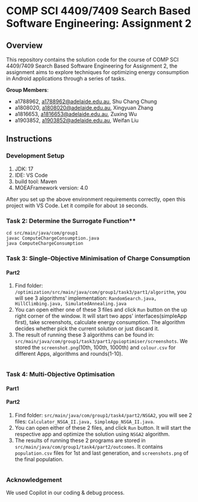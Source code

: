 # COMP SCI 4409/7409 Search Based Software Engineering: Assignment 2

## Overview
This repository contains the solution code for the course of COMP SCI 4409/7409 Search Based Software Engineering for Assignment 2, the assignment aims to explore techniques for optimizing energy consumption in Android applications through a series of tasks.

**Group Members**:
* a1788962, a1788962@adelaide.edu.au, Shu Chang Chung
* a1808020, a1808020@adelaide.edu.au, Xingyuan Zhang
* a1816653, a1816653@adelaide.edu.au, Zuxing Wu
* a1903852, a1903852@adelaide.edu.au, Weifan Liu

## Instructions
### Development Setup
1. JDK: 17
2. IDE: VS Code
3. build tool: Maven
4. MOEAFramework version: 4.0

After you set up the above environment requirements correctly, open this project with VS Code. Let it compile for about `10` seconds.

### Task 2: Determine the Surrogate Function**
```console
cd src/main/java/com/group1
javac ComputeChargeConsumption.java
java ComputeChargeConsumption
```

### Task 3: Single-Objective Minimisation of Charge Consumption 
#### Part2
1. Find folder: `/optimization/src/main/java/com/group1/task3/part1/algorithm`, you will see 3 algorithms' implementation:
`RandomSearch.java, HillClimbing.java, SimulatedAnnealing.java`
2. You can open either one of these 3 files and click `Run` button on the up right corner of the window. It will start two apps' interfaces(simpleApp first), take screenshots, calculate energy consumption. The algorithm decides whether pick the current solution or just discard it.
3. The result of running these 3 algorithms can be found in: `src/main/java/com/group1/task3/part1/guioptimiser/screenshots`. We stored the `screenshot.png`(10th, 100th, 1000th) and `colour.csv` for different Apps, algorithms and rounds(1-10).

```console

```

### Task 4: Multi-Objective Optimisation
#### Part1

#### Part2
1. Find folder: `src/main/java/com/group1/task4/part2/NSGA2`, you will see 2 files: `Calculator_NSGA_II.java, SimpleApp_NSGA_II.java`.
2. You can open either of these 2 files, and click `Run` button. It will start the respective app and optimize the solution using `NSGA2` algorithm.
3. The results of running these 2 programs are stored in `src/main/java/com/group1/task4/part2/outcomes`. It contains `population.csv` files for 1st and last generation, and `screenshots.png` of the final population.
```console

```

### Acknowledgement
We used Copilot in our coding & debug process.
